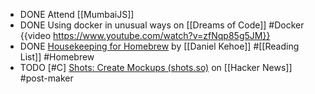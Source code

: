 - DONE Attend [[MumbaiJS]]
- DONE Using docker in unusual ways on [[Dreams of Code]] #Docker
  {{video https://www.youtube.com/watch?v=zfNqp85g5JM}}
- DONE [Housekeeping for Homebrew](https://mac.install.guide/homebrew/8.html) by [[Daniel Kehoe]] #[[Reading List]] #Homebrew
- TODO [#C] [Shots: Create Mockups (shots.so)](https://news.ycombinator.com/item?id=39059854) on [[Hacker News]] #post-maker